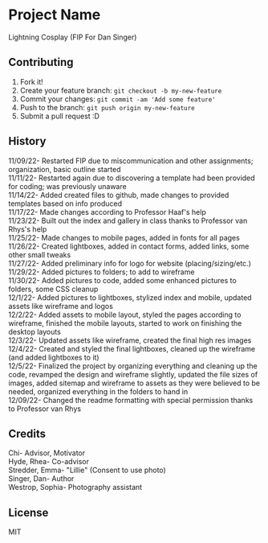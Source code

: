 # Project Name

Lightning Cosplay (FIP For Dan Singer)

## Contributing

1. Fork it!
2. Create your feature branch: `git checkout -b my-new-feature`
3. Commit your changes: `git commit -am 'Add some feature'`
4. Push to the branch: `git push origin my-new-feature`
5. Submit a pull request :D

## History

11/09/22- Restarted FIP due to miscommunication and other assignments; organization, basic outline started  
11/11/22- Restarted again due to discovering a template had been provided for coding; was previously unaware  
11/14/22- Added created files to github, made changes to provided templates based on info produced  
11/17/22- Made changes according to Professor Haaf's help  
11/23/22- Built out the index and gallery in class thanks to Professor van Rhys's help  
11/25/22- Made changes to mobile pages, added in fonts for all pages  
11/26/22- Created lightboxes, added in contact forms, added links, some other small tweaks  
11/27/22- Added preliminary info for logo for website (placing/sizing/etc.)  
11/29/22- Added pictures to folders; to add to wireframe  
11/30/22- Added pictures to code, added some enhanced pictures to folders, some CSS cleanup  
12/1/22- Added pictures to lightboxes, stylized index and mobile, updated assets like wireframe and logos  
12/2/22- Added assets to mobile layout, styled the pages according to wireframe, finished the mobile layouts, started to work on finishing the desktop layouts  
12/3/22- Updated assets like wireframe, created the final high res images  
12/4/22- Created and styled the final lightboxes, cleaned up the wireframe (and added lightboxes to it)  
12/5/22- Finalized the project by organizing everything and cleaning up the code, revamped the design and wireframe slightly, updated the file sizes of images, added sitemap and wireframe to assets as they were believed to be needed, organized everything in the folders to hand in  
12/09/22- Changed the readme formatting with special permission thanks to Professor van Rhys  

## Credits

Chi- Advisor, Motivator  
Hyde, Rhea- Co-advisor  
Stredder, Emma- "Lillie" (Consent to use photo)  
Singer, Dan- Author  
Westrop, Sophia- Photography assistant  

## License

MIT
